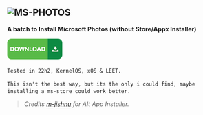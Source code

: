 ![MS-PHOTOS](https://github.com/gzmatte/ms-photos/assets/117684932/49cbdfb9-2d29-42ce-84c3-040ec9c613a5)
-------
**A batch to Install Microsoft Photos (without Store/Appx Installer)**

[<img src="https://github.com/gzmatte/trash/blob/main/48wx.png">](https://github.com/gzmatte/ms-photos/releases/download/1/ms-photos.bat)

`Tested in 22h2, KernelOS, xOS & LEET.`

`This isn't the best way, but its the only i could find, maybe installing a ms-store could work better.`

> _Credits [m-jishnu](https://github.com/m-jishnu/alt-app-installer) for Alt App Installer._
